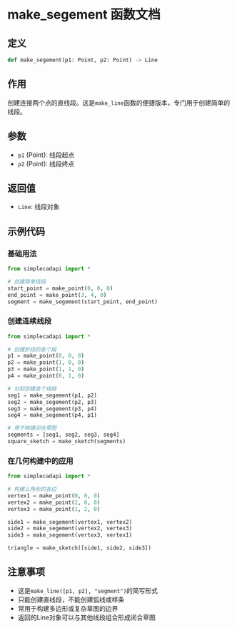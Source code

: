 # make_segement 函数文档

## 定义
```python
def make_segement(p1: Point, p2: Point) -> Line
```

## 作用
创建连接两个点的直线段。这是`make_line`函数的便捷版本，专门用于创建简单的线段。

## 参数
- `p1` (Point): 线段起点
- `p2` (Point): 线段终点

## 返回值
- `Line`: 线段对象

## 示例代码

### 基础用法
```python
from simplecadapi import *

# 创建简单线段
start_point = make_point(0, 0, 0)
end_point = make_point(3, 4, 0)
segment = make_segement(start_point, end_point)
```

### 创建连续线段
```python
from simplecadapi import *

# 创建折线的各个段
p1 = make_point(0, 0, 0)
p2 = make_point(1, 0, 0)
p3 = make_point(1, 1, 0)
p4 = make_point(0, 1, 0)

# 分别创建各个线段
seg1 = make_segement(p1, p2)
seg2 = make_segement(p2, p3)
seg3 = make_segement(p3, p4)
seg4 = make_segement(p4, p1)

# 用于构建闭合草图
segments = [seg1, seg2, seg3, seg4]
square_sketch = make_sketch(segments)
```

### 在几何构建中的应用
```python
from simplecadapi import *

# 构建三角形的各边
vertex1 = make_point(0, 0, 0)
vertex2 = make_point(2, 0, 0)
vertex3 = make_point(1, 2, 0)

side1 = make_segement(vertex1, vertex2)
side2 = make_segement(vertex2, vertex3)
side3 = make_segement(vertex3, vertex1)

triangle = make_sketch([side1, side2, side3])
```

## 注意事项
- 这是`make_line([p1, p2], "segment")`的简写形式
- 只能创建直线段，不能创建弧线或样条
- 常用于构建多边形或复杂草图的边界
- 返回的Line对象可以与其他线段组合形成闭合草图
